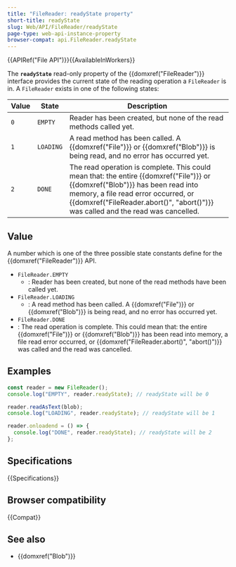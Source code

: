 ```yaml
---
title: "FileReader: readyState property"
short-title: readyState
slug: Web/API/FileReader/readyState
page-type: web-api-instance-property
browser-compat: api.FileReader.readyState
---
```


{{APIRef("File API")}}{{AvailableInWorkers}}

The **`readyState`** read-only property of the {{domxref("FileReader")}} interface provides the current state of the reading operation a `FileReader` is in. A `FileReader` exists in one of the following states:

| Value | State     | Description                                                                                                                                                                                                                                               |
| ----- | --------- | --------------------------------------------------------------------------------------------------------------------------------------------------------------------------------------------------------------------------------------------------------- |
| `0`   | `EMPTY`   | Reader has been created, but none of the read methods called yet.                                                                                                                                                                                         |
| `1`   | `LOADING` | A read method has been called. A {{domxref("File")}} or {{domxref("Blob")}} is being read, and no error has occurred yet.                                                                                                                                 |
| `2`   | `DONE`    | The read operation is complete. This could mean that: the entire {{domxref("File")}} or {{domxref("Blob")}} has been read into memory, a file read error occurred, or {{domxref("FileReader.abort()", "abort()")}} was called and the read was cancelled. |

## Value

A number which is one of the three possible state constants define for the {{domxref("FileReader")}} API.

- `FileReader.EMPTY`
  - : Reader has been created, but none of the read methods have been called yet. 
- `FileReader.LOADING`
  - : A read method has been called. A {{domxref("File")}} or {{domxref("Blob")}} is being read, and no error has occurred yet. 
-  `FileReader.DONE`
  - : The read operation is complete.
    This could mean that: the entire {{domxref("File")}} or {{domxref("Blob")}} has been read into memory, a file read error occurred, or {{domxref("FileReader.abort()", "abort()")}} was called and the read was cancelled. 

## Examples

```js
const reader = new FileReader();
console.log("EMPTY", reader.readyState); // readyState will be 0

reader.readAsText(blob);
console.log("LOADING", reader.readyState); // readyState will be 1

reader.onloadend = () => {
  console.log("DONE", reader.readyState); // readyState will be 2
};
```

## Specifications

{{Specifications}}

## Browser compatibility

{{Compat}}

## See also

- {{domxref("Blob")}}
